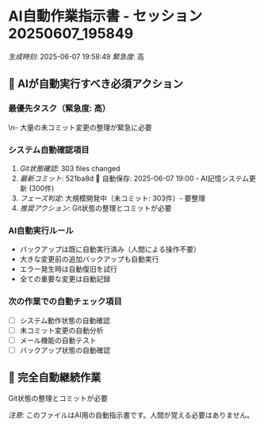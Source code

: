 # AI自動作業指示書 - セッション20250607_195849

*生成時刻*: 2025-06-07 19:58:49
*緊急度*: 高

## 🤖 AIが自動実行すべき必須アクション

### 最優先タスク（緊急度: 高）
\n- 大量の未コミット変更の整理が緊急に必要

### システム自動確認項目
1. *Git状態確認*: 303 files changed
2. *最新コミット*: 521ba8d 🤖 自動保存: 2025-06-07 19:00 - AI記憶システム更新 (300件)
3. *フェーズ判定*: 大規模開発中（未コミット: 303件）- 要整理
4. *推奨アクション*: Git状態の整理とコミットが必要

### AI自動実行ルール
- バックアップは既に自動実行済み（人間による操作不要）
- 大きな変更前の追加バックアップも自動実行
- エラー発生時は自動復旧を試行
- 全ての重要な変更は自動記録

### 次の作業での自動チェック項目
- [ ] システム動作状態の自動確認
- [ ] 未コミット変更の自動分析
- [ ] メール機能の自動テスト
- [ ] バックアップ状態の自動確認

## 🔄 完全自動継続作業
Git状態の整理とコミットが必要

*注意*: このファイルはAI用の自動指示書です。人間が覚える必要はありません。
